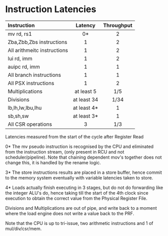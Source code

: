# Instruction Latencies

| Instruction | Latency | Throughput |
|:---|:----:|:----:|
| mv rd, rs1 | 0* | 2 |
| Zba,Zbb,Zbs instructions | 1 | 2 |
| All arithmeitc instructions | 1 | 2 |
| lui rd, imm | 1 | 2 |
| auipc rd, imm | 1 | 1 |
| All branch instructions | 1 | 1 |
| All PSX instructions | 1 | 2 |
| Multiplications | at least 5 | 1/5 |
| Divisions | at least 34 | 1/34 |
| lb,lh,lw,lbu,lhu | at least 4* | 1 |
| sb,sh,sw | at least 3* | 1 |
| All CSR operations | 3 | 1/3 |

Latencies measured from the start of the cycle after Register Read

0* The mv pseudo instruction is recognised by the CPU and eliminated from the instruction stream, (only present in RCU and not scheduler/pipeline).
Note that chaining dependent mov's together does not change this, it is handled by the rename logic.

3* The store instructions results are placed in a store buffer, hence commit to the memory system eventually with variable latencies taken to store.

4* Loads actually finish executing in 3 stages, but do not do forwarding like the integer ALU's do, hence taking till the start of the 4th clock since execution to obtain the correct value from the Physical Register File.

Divisions and Multiplications are out of pipe, and write back to a moment where the load engine does not write a value back to the PRF.

Note that the CPU is up to tri-issue, two arithmetic instructions and 1 of mul/div/csr/mem.